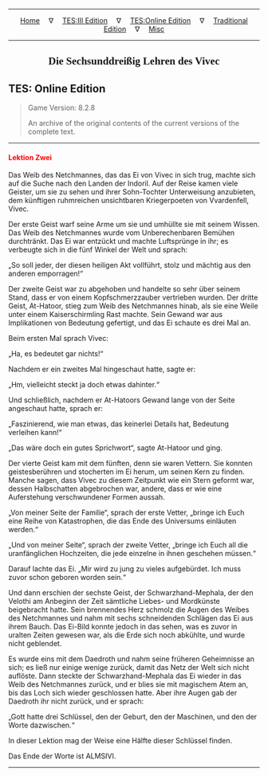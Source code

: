 
---

<!-- Jekyll Page Links -->

<center>
<a href="../../../../index.html">Home</a>
&emsp;&nabla;&emsp;
<a href="../../../index-tes3.html">TES:III Edition</a>
&emsp;&nabla;&emsp;
<a href="../../../index-teso.html">TES:Online Edition</a>
&emsp;&nabla;&emsp;
<a href="../../../index-traditional.html">Traditional Edition</a>
&emsp;&nabla;&emsp;
<a href="../../../index-misc.html">Misc</a>
</center>

<!-- Markdown Body Below: -->

---

<center>
<h2><span style="font-family:Georgia">Die Sechsunddreißig Lehren des Vivec</span></h2>
</center>

## TES: Online Edition

> Game Version: 8.2.8
>
> An archive of the original contents of the current versions of the complete text.

---

#### <span style="color:red">Lektion Zwei</span>

Das Weib des Netchmannes, das das Ei von Vivec in sich trug, machte sich auf die Suche nach den Landen der Indoril. Auf der Reise kamen viele Geister, um sie zu sehen und ihrer Sohn-Tochter Unterweisung anzubieten, dem künftigen ruhmreichen unsichtbaren Kriegerpoeten von Vvardenfell, Vivec.

Der erste Geist warf seine Arme um sie und umhüllte sie mit seinem Wissen. Das Weib des Netchmannes wurde vom Unberechenbaren Bemühen durchtränkt. Das Ei war entzückt und machte Luftsprünge in ihr; es verbeugte sich in die fünf Winkel der Welt und sprach:

„So soll jeder, der diesen heiligen Akt vollführt, stolz und mächtig aus den anderen emporragen!“

Der zweite Geist war zu abgehoben und handelte so sehr über seinem Stand, dass er von einem Kopfschmerzzauber vertrieben wurden. Der dritte Geist, At-Hatoor, stieg zum Weib des Netchmannes hinab, als sie eine Weile unter einem Kaiserschirmling Rast machte. Sein Gewand war aus Implikationen von Bedeutung gefertigt, und das Ei schaute es drei Mal an.

Beim ersten Mal sprach Vivec:

„Ha, es bedeutet gar nichts!“

Nachdem er ein zweites Mal hingeschaut hatte, sagte er:

„Hm, vielleicht steckt ja doch etwas dahinter.“

Und schließlich, nachdem er At-Hatoors Gewand lange von der Seite angeschaut hatte, sprach er:

„Faszinierend, wie man etwas, das keinerlei Details hat, Bedeutung verleihen kann!“

„Das wäre doch ein gutes Sprichwort“, sagte At-Hatoor und ging.

Der vierte Geist kam mit dem fünften, denn sie waren Vettern. Sie konnten geistesberühren und stocherten im Ei herum, um seinen Kern zu finden. Manche sagen, dass Vivec zu diesem Zeitpunkt wie ein Stern geformt war, dessen Halbschatten abgebrochen war, andere, dass er wie eine Auferstehung verschwundener Formen aussah.

„Von meiner Seite der Familie“, sprach der erste Vetter, „bringe ich Euch eine Reihe von Katastrophen, die das Ende des Universums einläuten werden.“

„Und von meiner Seite“, sprach der zweite Vetter, „bringe ich Euch all die uranfänglichen Hochzeiten, die jede einzelne in ihnen geschehen müssen.“

Darauf lachte das Ei. „Mir wird zu jung zu vieles aufgebürdet. Ich muss zuvor schon geboren worden sein.“

Und dann erschien der sechste Geist, der Schwarzhand-Mephala, der den Velothi am Anbeginn der Zeit sämtliche Liebes- und Mordkünste beigebracht hatte. Sein brennendes Herz schmolz die Augen des Weibes des Netchmannes und nahm mit sechs schneidenden Schlägen das Ei aus ihrem Bauch. Das Ei-Bild konnte jedoch in das sehen, was es zuvor in uralten Zeiten gewesen war, als die Erde sich noch abkühlte, und wurde nicht geblendet.

Es wurde eins mit dem Daedroth und nahm seine früheren Geheimnisse an sich; es ließ nur einige wenige zurück, damit das Netz der Welt sich nicht auflöste. Dann steckte der Schwarzhand-Mephala das Ei wieder in das Weib des Netchmannes zurück, und er blies sie mit magischem Atem an, bis das Loch sich wieder geschlossen hatte. Aber ihre Augen gab der Daedroth ihr nicht zurück, und er sprach:

„Gott hatte drei Schlüssel, den der Geburt, den der Maschinen, und den der Worte dazwischen.“

In dieser Lektion mag der Weise eine Hälfte dieser Schlüssel finden.

Das Ende der Worte ist ALMSIVI.

---

